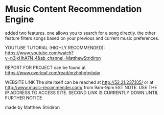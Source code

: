 # Music Content Recommendation Engine
added two features. one allows you to search for a song directly. the other feature filters songs based on your previous and current music preferences.

YOUTUBE TUTORIAL (HIGHLY RECOMMENDED): https://www.youtube.com/watch?v=n3jxHhA7N_4&ab_channel=MatthewStridiron

REPORT FOR PROJECT can be found at https://www.overleaf.com/read/nrzhnhgbybdw

WEBSITE LINK
The site itself can be reached at http://52.21.237.105/ or at http://www.music-recommender.com/ from 9am-9pm EST
NOTE: USE THE IP ADDRESS TO ACCESS SITE. SECOND LINK IS CURRENTLY DOWN UNTIL FURTHER NOTICE

made by Matthew Stridiron 
